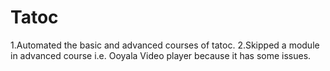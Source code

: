 # Tatoc
1.Automated the basic and advanced courses of tatoc. 
2.Skipped a module in advanced course i.e. Ooyala Video player because it has some issues.
